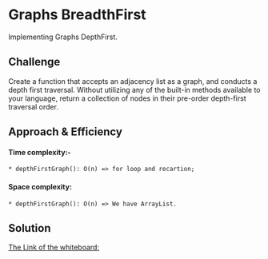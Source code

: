 # Graphs BreadthFirst
Implementing Graphs DepthFirst.

## Challenge
Create a function that accepts an adjacency list as a graph, and conducts a depth first traversal. Without utilizing any of the built-in methods available to your language, return a collection of nodes in their pre-order depth-first traversal order.

## Approach & Efficiency
#### Time complexity:-
    * depthFirstGraph(): O(n) => for loop and recartion;

#### Space complexity:
    * depthFirstGraph(): O(n) => We have ArrayList.

## Solution

[The Link of the whiteboard: ](https://docs.google.com/drawings/d/1w-lZ3ExiuVbRon9J2SVESsTBxKDXDLV4CqDbeUy___0/edit?usp=sharing)
